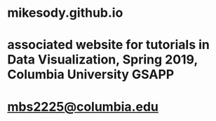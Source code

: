 # mikesody.github.io
# associated website for tutorials in Data Visualization, Spring 2019, Columbia University GSAPP
# mbs2225@columbia.edu

